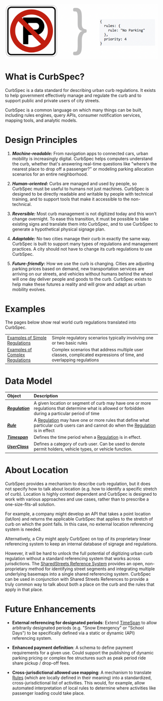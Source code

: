 <img src="images/cover_image.png">

# What is CurbSpec?
CurbSpec is a data standard for describing urban curb regulations. It exists to help government effectively manage and regulate the curb and to support public and private users of city streets.

CurbSpec is a common language on which many things can be built, including rules engines, query APIs, consumer notification services, mapping tools, and analytic models.

# Design Principles
1. ***Machine-readable:*** From navigation apps to connected cars, urban mobility is increasingly digital. CurbSpec helps computers understand the curb, whether that's answering real-time questions like "where's the nearest place to drop off a passenger?" or modeling parking allocation scenarios for an entire neighborhood.

1. ***Human-oriented:*** Curbs are managed and used by people, so CurbSpec must be useful to humans not just machines. CurbSpec is designed to be directly readable and writable by people with technical training, and to support tools that make it accessible to the non-technical.

1. ***Reversible:*** Most curb management is not digitized today and this won't change overnight. To ease this transition, it must be possible to take existing signs and translate them into CurbSpec, and to use CurbSpec to generate a hypothetical physical signage plan.

1. ***Adaptable:*** No two cities manage their curb in exactly the same way. CurbSpec is built to support many types of regulations and management practices. A city should not have to change its curb regulations to use CurbSpec.

1. ***Future-friendly:*** How we use the curb is changing. Cities are adjusting parking prices based on demand, new transportation services are arriving on our streets, and vehicles without humans behind the wheel will one day deliver people and goods to the curb. CurbSpec exists to help make these futures a reality and will grow and adapt as urban mobility evolves.

# Examples
The pages below show real world curb regulations translated into CurbSpec.

| | |
| :---- | :---- |
| [Examples of Simple Regulations](examples/simple_examples.md) | Simple regulatory scenarios typically involving one or two basic rules  |
| [Examples of Complex Regulations](examples/complex_examples.md) | Complex scenarios that address multiple user classes, complicated expressions of time, and overlapping regulations |

# Data Model
| Object | Description |
| :--- | :--- |
| ***[Regulation](Regulation.md)*** | A given location or segment of curb may have one or more regulations that determine what is allowed or forbidden during a particular period of time |
| ***[Rule](Rule.md)*** | A [Regulation](Regulation.md) may have one or more rules that define what particular curb users can and cannot do when the [Regulation](Regulaton.md) is in effect |
| ***[Timespan](TimeSpan.md)*** | Defines the time period when a [Regulation](Regulation.md) is in effect. |
| ***[UserClass](UserClass.md)*** | Defines a category of curb user. Can be used to denote permit holders, vehicle types, or vehicle function. |

# About Location
CurbSpec provides a mechanism to describe curb regulation, but it does not specify how to talk about location (e.g. how to identify a specific stretch of curb). Location is highly context dependent and CurbSpec is designed to work with various approaches and use cases, rather than to prescribe a one-size-fits-all solution.

For example, a company might develop an API that takes a point location (lat/lon) and returns the applicable CurbSpec that applies to the stretch of curb on which the point falls. In this case, no external location referencing system is needed.

Alternatively, a City might apply CurbSpec on top of its proprietary linear referencing system to keep an internal database of signage and regulations.

However, it will be hard to unlock the full potential of digitizing urban curb regulation without a standard referencing system that works across jurisdictions. The [SharedStreets Reference System](https://github.com/sharedstreets/sharedstreets-ref-system) provides an open, non-proprietary method for identifying street segments and integrating multiple underlying basemaps into a single shared referencing system. CurbSpec can be used in conjunction with Shared Streets References to provide a truly common way to talk about both a place on the curb and the rules that apply in that place.

# Future Enhancements
* **External referencing for designated periods**: Extend [TimeSpan](TimeSpan.md) to allow arbitrarily designated periods (e.g. "Snow Emergency" or "School Days") to be specifically defined via a static or dynamic (API) referencing system.

* **Enhanced payment definition**: A schema to define payment requirements for a given use. Could support the publishing of dynamic parking pricing or complex fee structures such as peak period ride share pickup / drop-off fees.

* **Cross-jurisdictional allowed use mapping**: A mechanism to translate [Rules](Rule.md) (which are locally defined in their meaning) into a standardized, cross-jurisdictional list of activities. This would, for example, allow automated interpretation of local rules to determine where activities like passenger loading could take place.
